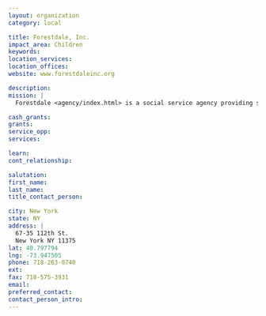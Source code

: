 ```yaml
---
layout: organization
category: local

title: Forestdale, Inc.
impact_area: Children
keywords: 
location_services: 
location_offices: 
website: www.forestdaleinc.org

description: 
mission: |
  Forestdale <agency/index.html> is a social service agency providing services to children and families in the borough of Queens. Our long, proud tradition of caring for thousands of children over the years has always been guided by its mission "to provide children deprived of normal home life with the care, education, training and opportunities that every wise parent wishes for his or her own children."

cash_grants: 
grants: 
service_opp: 
services: 

learn: 
cont_relationship: 

salutation: 
first_name: 
last_name: 
title_contact_person: 

city: New York
state: NY
address: |
  67-35 112th St.  
  New York NY 11375
lat: 40.797794
lng: -73.947505
phone: 718-263-0740
ext: 
fax: 718-575-3931
email: 
preferred_contact: 
contact_person_intro: 
---
```

